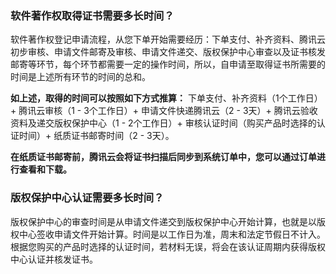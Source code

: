 ### 软件著作权取得证书需要多长时间？

软件著作权登记申请流程，从您下单开始需要经历：下单支付、补齐资料、腾讯云初步审核、申请文件邮寄及审核、申请文件递交、版权保护中心审查以及证书核发邮寄等环节，每个环节都需要一定的操作时间，所以，自申请至取得证书所需要的时间是上述所有环节的时间的总和。

**如上述，取得的时间可以按照如下方式推算：**
下单支付、补齐资料（1个工作日）+ 腾讯云审核（1 - 3个工作日）+ 申请文件快递腾讯云（2 - 3天）+ 腾讯云验收资料及递交版权保护中心（1 - 2个工作日）+ 审核认证时间（购买产品时选择的认证时间）+ 纸质证书邮寄时间（2 - 3天）。

**在纸质证书邮寄前，腾讯云会将证书扫描后同步到系统订单中，您可以通过订单进行查看和下载。**


### 版权保护中心认证需要多长时间？
版权保护中心的审查时间是从申请文件递交到版权保护中心开始计算，也就是以版权中心签收申请文件开始计算。时间是以工作日为准，周末和法定节假日不计入。根据您购买的产品时选择的认证时间，若材料无误，将会在该认证周期内获得版权中心认证并核发证书。
